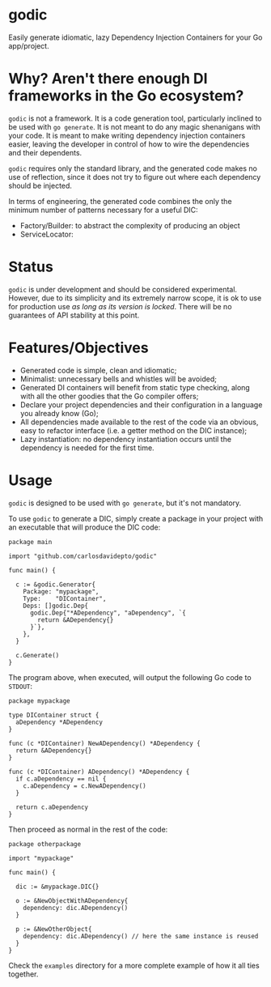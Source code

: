 # godic

Easily generate idiomatic, lazy Dependency Injection Containers for your Go
app/project.

# Why? Aren't there enough DI frameworks in the Go ecosystem?

`godic` is not a framework. It is a code generation tool, particularly inclined
to be used with `go generate`. It is not meant to do any magic shenanigans with
your code. It is meant to make writing dependency injection containers easier,
leaving the developer in control of how to wire the dependencies and their
dependents.

`godic` requires only the standard library, and the generated code makes no
use of reflection, since it does not try to figure out where each dependency
should be injected.

In terms of engineering, the generated code combines the only the minimum
number of patterns necessary for a useful DIC:

- Factory/Builder: to abstract the complexity of producing an object
- ServiceLocator: 

# Status

`godic` is under development and should be considered experimental. However,
due to its simplicity and its extremely narrow scope, it is ok to use for
production use *as long as its version is locked*. There will be
no guarantees of API stability at this point.

# Features/Objectives

- Generated code is simple, clean and idiomatic;
- Minimalist: unnecessary bells and whistles will be avoided;
- Generated DI containers will benefit from static type checking, along with
  all the other goodies that the Go compiler offers;
- Declare your project dependencies and their configuration in a language you
  already know (Go);
- All dependencies made available to the rest of the code via an obvious, easy
  to refactor interface (i.e. a getter method on the DIC instance);
- Lazy instantiation: no dependency instantiation occurs until the dependency
  is needed for the first time.

# Usage

`godic` is designed to be used with `go generate`, but it's not mandatory.

To use `godic` to generate a DIC, simply create a package in your project with
an executable that will produce the DIC code:

    package main

    import "github.com/carlosdavidepto/godic"

    func main() {

      c := &godic.Generator{
        Package: "mypackage",
        Type:    "DIContainer",
        Deps: []godic.Dep{
          godic.Dep{"*ADependency", "aDependency", `{
            return &ADependency{}
          }`},
        },
      }

      c.Generate()
    }

The program above, when executed, will output the following Go code to `STDOUT`:

    package mypackage

    type DIContainer struct {
      aDependency *ADependency
    }

    func (c *DIContainer) NewADependency() *ADependency {
      return &ADependency{}
    }

    func (c *DIContainer) ADependency() *ADependency {
      if c.aDependency == nil {
        c.aDependency = c.NewADependency()
      }

      return c.aDependency
    }

Then proceed as normal in the rest of the code:

    package otherpackage

    import "mypackage"

    func main() {

      dic := &mypackage.DIC{}

      o := &NewObjectWithADependency{
        dependency: dic.ADependency()
      }

      p := &NewOtherObject{
        dependency: dic.ADependency() // here the same instance is reused
      }
    }

Check the `examples` directory for a more complete example of how it all ties
together.
